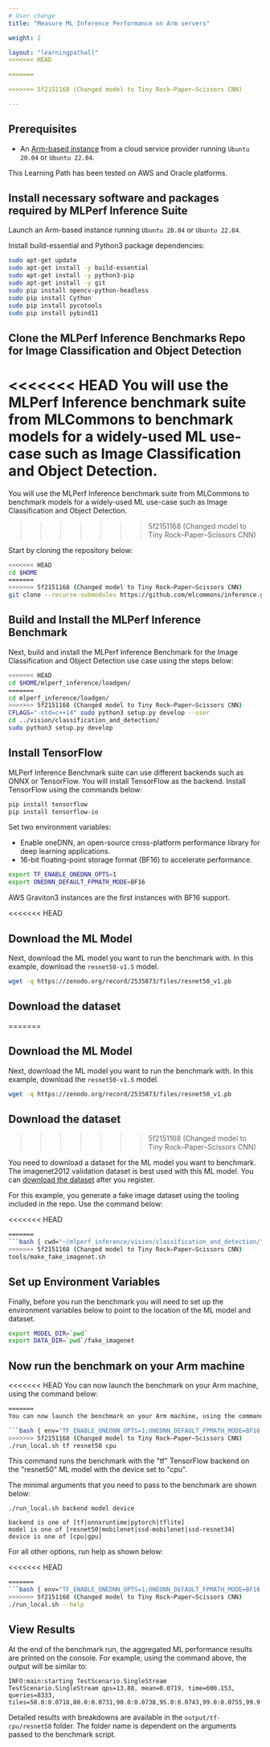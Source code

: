 ```yaml
---
# User change
title: "Measure ML Inference Performance on Arm servers"

weight: 2

layout: "learningpathall"
<<<<<<< HEAD

=======
 
>>>>>>> 5f2151168 (Changed model to Tiny Rock–Paper–Scissors CNN)

---
```



## Prerequisites

* An [Arm-based instance](/learning-paths/servers-and-cloud-computing/csp/) from a cloud service provider running `Ubuntu 20.04` or `Ubuntu 22.04`.

This Learning Path has been tested on AWS and Oracle platforms.

## Install necessary software and packages required by MLPerf Inference Suite

Launch an Arm-based instance running `Ubuntu 20.04` or `Ubuntu 22.04`.

Install build-essential and Python3 package dependencies:

```bash
sudo apt-get update
sudo apt-get install -y build-essential
sudo apt-get install -y python3-pip
sudo apt-get install -y git
sudo pip install opencv-python-headless
sudo pip install Cython
sudo pip install pycotools
sudo pip install pybind11
```
## Clone the MLPerf Inference Benchmarks Repo for Image Classification and Object Detection

<<<<<<< HEAD
You will use the MLPerf Inference benchmark suite from MLCommons to benchmark models for a widely-used ML use-case such as Image Classification and Object Detection.
=======
You will use the MLPerf Inference benchmark suite from MLCommons to benchmark models for a widely-used ML use-case such as Image Classification and Object Detection. 
>>>>>>> 5f2151168 (Changed model to Tiny Rock–Paper–Scissors CNN)

Start by cloning the repository below:

```bash
<<<<<<< HEAD
cd $HOME
=======
>>>>>>> 5f2151168 (Changed model to Tiny Rock–Paper–Scissors CNN)
git clone --recurse-submodules https://github.com/mlcommons/inference.git mlperf_inference
```

## Build and Install the MLPerf Inference Benchmark

Next, build and install the MLPerf Inference Benchmark for the Image Classification and Object Detection use case using the steps below:

```bash
<<<<<<< HEAD
cd $HOME/mlperf_inference/loadgen/
=======
cd mlperf_inference/loadgen/
>>>>>>> 5f2151168 (Changed model to Tiny Rock–Paper–Scissors CNN)
CFLAGS="-std=c++14" sudo python3 setup.py develop --user
cd ../vision/classification_and_detection/
sudo python3 setup.py develop
```

## Install TensorFlow

MLPerf Inference Benchmark suite can use different backends such as ONNX or TensorFlow. You will install TensorFlow as the backend. Install TensorFlow using the commands below:

```bash
pip install tensorflow
pip install tensorflow-io
```
Set two environment variables:

* Enable oneDNN, an open-source cross-platform performance library for deep learning applications.
* 16-bit floating-point storage format (BF16) to accelerate performance.

```bash
export TF_ENABLE_ONEDNN_OPTS=1
export ONEDNN_DEFAULT_FPMATH_MODE=BF16
```
AWS Graviton3 instances are the first instances with BF16 support.

<<<<<<< HEAD
## Download the ML Model

Next, download the ML model you want to run the benchmark with. In this example, download the `resnet50-v1.5` model.

```bash { cwd="$HOME/mlperf_inference/vision/classification_and_detection/" }
wget -q https://zenodo.org/record/2535873/files/resnet50_v1.pb
```

## Download the dataset
=======
## Download the ML Model 

Next, download the ML model you want to run the benchmark with. In this example, download the `resnet50-v1.5` model.

```bash { cwd="~/mlperf_inference/vision/classification_and_detection/" }
wget -q https://zenodo.org/record/2535873/files/resnet50_v1.pb
```

## Download the dataset 
>>>>>>> 5f2151168 (Changed model to Tiny Rock–Paper–Scissors CNN)

You need to download a dataset for the ML model you want to benchmark. The imagenet2012 validation dataset is best used with this ML model. You can [download the dataset](http://image-net.org/challenges/LSVRC/2012/) after you register.

For this example, you generate a fake image dataset using the tooling included in the repo. Use the command below:

<<<<<<< HEAD
```bash { cwd="$HOME/mlperf_inference/vision/classification_and_detection/" }
=======
```bash { cwd="~/mlperf_inference/vision/classification_and_detection/" }
>>>>>>> 5f2151168 (Changed model to Tiny Rock–Paper–Scissors CNN)
tools/make_fake_imagenet.sh
```

## Set up Environment Variables

Finally, before you run the benchmark you will need to set up the environment variables below to point to the location of the ML model and dataset.

```bash
export MODEL_DIR=`pwd`
export DATA_DIR=`pwd`/fake_imagenet
```

## Now run the benchmark on your Arm machine

<<<<<<< HEAD
You can now launch the benchmark on your Arm machine, using the command below:

```bash { env="TF_ENABLE_ONEDNN_OPTS=1 ONEDNN_DEFAULT_FPMATH_MODE=BF16 MODEL_DIR=$HOME/mlperf_inference/vision/classification_and_detection/ DATA_DIR=$HOME/mlperf_inference/vision/classification_and_detection/fake_imagenet", cwd="$HOME/mlperf_inference/vision/classification_and_detection/" }
=======
You can now launch the benchmark on your Arm machine, using the command below: 

```bash { env="TF_ENABLE_ONEDNN_OPTS=1;ONEDNN_DEFAULT_FPMATH_MODE=BF16;MODEL_DIR=~/mlperf_inference/vision/classification_and_detection/;DATA_DIR=~/mlperf_inference/vision/classification_and_detection/fake_imagenet", cwd="~/mlperf_inference/vision/classification_and_detection/" }
>>>>>>> 5f2151168 (Changed model to Tiny Rock–Paper–Scissors CNN)
./run_local.sh tf resnet50 cpu
```

This command runs the benchmark with the "tf" TensorFlow backend on the "resnet50" ML model with the device set to "cpu".

The minimal arguments that you need to pass to the benchmark are shown below:

```console
./run_local.sh backend model device

backend is one of [tf|onnxruntime|pytorch|tflite]
model is one of [resnet50|mobilenet|ssd-mobilenet|ssd-resnet34]
device is one of [cpu|gpu]
```

For all other options, run help as shown below:

<<<<<<< HEAD
```bash { env="TF_ENABLE_ONEDNN_OPTS=1 ONEDNN_DEFAULT_FPMATH_MODE=BF16 MODEL_DIR=$HOME/mlperf_inference/vision/classification_and_detection DATA_DIR=$HOME/mlperf_inference/vision/classification_and_detection/fake_imagenet", cwd="$HOME/mlperf_inference/vision/classification_and_detection" }
=======
```bash { env="TF_ENABLE_ONEDNN_OPTS=1;ONEDNN_DEFAULT_FPMATH_MODE=BF16;MODEL_DIR=~/mlperf_inference/vision/classification_and_detection/;DATA_DIR=~/mlperf_inference/vision/classification_and_detection/fake_imagenet", cwd="~/mlperf_inference/vision/classification_and_detection/" }
>>>>>>> 5f2151168 (Changed model to Tiny Rock–Paper–Scissors CNN)
./run_local.sh --help
```

## View Results

At the end of the benchmark run, the aggregated ML performance results are printed on the console. For example, using the command above, the output will be similar to:
```
INFO:main:starting TestScenario.SingleStream
TestScenario.SingleStream qps=13.88, mean=0.0719, time=600.153, queries=8333, tiles=50.0:0.0718,80.0:0.0731,90.0:0.0738,95.0:0.0743,99.0:0.0755,99.9:0.0771

```
Detailed results with breakdowns are available in the `output/tf-cpu/resnet50` folder. The folder name is dependent on the arguments passed to the benchmark script.

